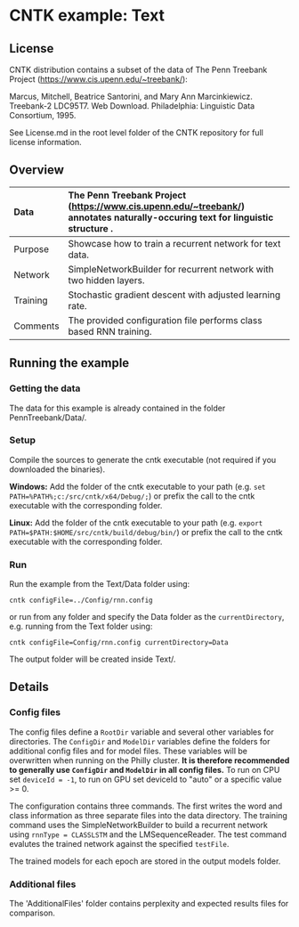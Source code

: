 # CNTK example: Text 

## License

CNTK distribution contains a subset of the data of The Penn Treebank Project (https://www.cis.upenn.edu/~treebank/):

Marcus, Mitchell, Beatrice Santorini, and Mary Ann Marcinkiewicz. Treebank-2 LDC95T7. Web Download. Philadelphia: Linguistic Data Consortium, 1995.

See License.md in the root level folder of the CNTK repository for full license information.

## Overview

|Data      |The Penn Treebank Project (https://www.cis.upenn.edu/~treebank/) annotates naturally-occuring text for linguistic structure .
|:---------|:---|
|Purpose   |Showcase how to train a recurrent network for text data.
|Network   |SimpleNetworkBuilder for recurrent network with two hidden layers.
|Training  |Stochastic gradient descent with adjusted learning rate.
|Comments  |The provided configuration file performs class based RNN training.

## Running the example

### Getting the data

The data for this example is already contained in the folder PennTreebank/Data/.

### Setup

Compile the sources to generate the cntk executable (not required if you downloaded the binaries).

__Windows:__ Add the folder of the cntk executable to your path 
(e.g. `set PATH=%PATH%;c:/src/cntk/x64/Debug/;`) 
or prefix the call to the cntk executable with the corresponding folder. 

__Linux:__ Add the folder of the cntk executable to your path 
(e.g. `export PATH=$PATH:$HOME/src/cntk/build/debug/bin/`) 
or prefix the call to the cntk executable with the corresponding folder. 

### Run

Run the example from the Text/Data folder using:

`cntk configFile=../Config/rnn.config`

or run from any folder and specify the Data folder as the `currentDirectory`, 
e.g. running from the Text folder using:

`cntk configFile=Config/rnn.config currentDirectory=Data`

The output folder will be created inside Text/.

## Details

### Config files

The config files define a `RootDir` variable and several other variables for directories. 
The `ConfigDir` and `ModelDir` variables define the folders for additional config files and for model files. 
These variables will be overwritten when running on the Philly cluster. 
__It is therefore recommended to generally use `ConfigDir` and `ModelDir` in all config files.__ 
To run on CPU set `deviceId = -1`, to run on GPU set deviceId to "auto" or a specific value >= 0.

The configuration contains three commands. 
The first writes the word and class information as three separate files into the data directory.
The training command uses the SimpleNetworkBuilder to build a recurrent network 
using `rnnType = CLASSLSTM` and the LMSequenceReader.
The test command evalutes the trained network against the specified `testFile`.

The trained models for each epoch are stored in the output models folder. 

### Additional files

The 'AdditionalFiles' folder contains perplexity and expected results files for comparison.
